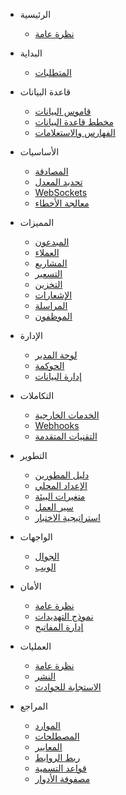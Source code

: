* الرئيسية
  * [نظرة عامة](documentation/00-overview/00-introduction)

* البداية  
  * [المتطلبات](documentation/01-requirements/00-requirements-v2.0)

* قاعدة البيانات
  * [قاموس البيانات](documentation/02-database/00-data-dictionary)
  * [مخطط قاعدة البيانات](documentation/02-database/01-database-schema)
  * [الفهارس والاستعلامات](documentation/02-database/02-indexes-and-queries)

* الأساسيات
  * [المصادقة](documentation/03-api/core/01-authentication)
  * [تحديد المعدل](documentation/03-api/core/02-rate-limiting)
  * [WebSockets](documentation/03-api/core/03-websockets)
  * [معالجة الأخطاء](documentation/03-api/core/04-error-handling)

* المميزات
  * [المبدعون](documentation/03-api/features/01-creators)
  * [العملاء](documentation/03-api/features/02-clients)
  * [المشاريع](documentation/03-api/features/03-projects)
  * [التسعير](documentation/03-api/features/04-pricing)
  * [التخزين](documentation/03-api/features/05-storage)
  * [الإشعارات](documentation/03-api/features/06-notifications)
  * [المراسلة](documentation/03-api/features/07-messaging)
  * [الموظفون](documentation/03-api/features/08-salaried-employees)

* الإدارة
  * [لوحة المدير](documentation/03-api/admin/01-admin-panel)
  * [الحوكمة](documentation/03-api/admin/02-governance)
  * [إدارة البيانات](documentation/03-api/admin/03-seeds-management)

* التكاملات
  * [الخدمات الخارجية](documentation/03-api/integrations/01-external-services)
  * [Webhooks](documentation/03-api/integrations/02-webhooks)
  * [التقنيات المتقدمة](documentation/03-api/integrations/03-advanced-technical)

* التطوير
  * [دليل المطورين](documentation/04-development/00-getting-started)
  * [الإعداد المحلي](documentation/04-development/01-local-setup)
  * [متغيرات البيئة](documentation/04-development/02-environment-variables)
  * [سير العمل](documentation/04-development/03-development-workflow)
  * [استراتيجية الاختبار](documentation/04-development/04-testing-strategy)

* الواجهات
  * [الجوال](documentation/05-mobile/00-mobile-overview)
  * [الويب](documentation/06-frontend/00-frontend-overview)

* الأمان
  * [نظرة عامة](documentation/07-security/00-security-overview)
  * [نموذج التهديدات](documentation/07-security/01-threat-model)
  * [إدارة المفاتيح](documentation/07-security/02-key-management)

* العمليات
  * [نظرة عامة](documentation/08-operations/00-operations-overview)
  * [النشر](documentation/08-operations/01-deployment)
  * [الاستجابة للحوادث](documentation/08-operations/02-incident-response)

* المراجع
  * [الموارد](documentation/99-reference/00-resources)
  * [المصطلحات](documentation/99-reference/01-glossary)
  * [المعايير](documentation/99-reference/02-enums-standard)
  * [ربط الروابط](documentation/99-reference/03-link-alias-mapping)
  * [قواعد التسمية](documentation/99-reference/04-naming-conventions)
  * [مصفوفة الأدوار](documentation/99-reference/05-roles-matrix)
